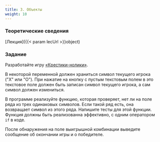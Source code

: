 ```yaml
---
title: 3. Объекты
weight: 10
---
```


### Теоретические сведения

[Лекция]({{< param lecUrl >}}object)

### Задание

Разработайте игру [«Крестики-нолики»](https://ru.wikipedia.org/wiki/Крестики-нолики). 

В некоторой переменной должен храниться символ текущего игрока ("X" или "O"). При нажатие на кнопку с пустым текстовым полем в это текстовое поле должен быть записан символ текущего игрока, а сам символ должен измениться.

В программе реализуйте функцию, которая проверяет, нет ли на поле ряда из трех одинаковых символов. Если такой ряд есть, она возвращает символ из этого ряда. Напишите тесты для этой функции. Функция должны быть реализованна эффективно, с одним оператором ```if``` в коде.

После обнаружения на поле выигрышной комбинации выведите сообщение об окончании игры и о победителе.